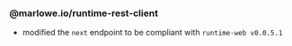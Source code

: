 ### @marlowe.io/runtime-rest-client

- modified the `next` endpoint to be compliant with `runtime-web v0.0.5.1`
